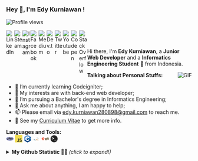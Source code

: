 ### Hey 👋, I'm Edy Kurniawan !

![Profile views](https://gpvc.arturio.dev/edy-kurniawan)

<a href="#">
  <img align="left" alt="LinkedIn" width="22px" src="https://cdn.jsdelivr.net/npm/simple-icons@v3/icons/linkedin.svg" />
</a>
<a href="#">
  <img align="left" alt="Steam" width="22px" src="https://cdn.jsdelivr.net/npm/simple-icons@3.1.0/icons/steam.svg" />
</a>
<a href="https://www.instagram.com/edy_.kurniawan/">
  <img align="left" alt="Instagram" width="22px" src="https://cdn.jsdelivr.net/npm/simple-icons@v3/icons/instagram.svg" />
</a>
<a href="#">
  <img align="left" alt="Facebook" width="22px" src="https://cdn.jsdelivr.net/npm/simple-icons@v3/icons/facebook.svg" />
</a>
<a href="#">
  <img align="left" alt="Medium" width="22px" src="https://cdn.jsdelivr.net/npm/simple-icons@v3/icons/medium.svg" />
</a>
<a href="#">
  <img align="left" alt="Dev.to" width="22px" src="https://cdn.jsdelivr.net/npm/simple-icons@v3/icons/dev-dot-to.svg" />
</a>
<a href="#">
  <img align="left" alt="Twitter" width="22px" src="https://cdn.jsdelivr.net/npm/simple-icons@v3/icons/twitter.svg" />
</a>
<a href="#">
  <img align="left" alt="Youtube" width="22px" src="https://cdn.jsdelivr.net/npm/simple-icons@v3/icons/youtube.svg" />
</a>
<a href="#">
  <img align="left" alt="Codepen" width="22px" src="https://cdn.jsdelivr.net/npm/simple-icons@v3/icons/codepen.svg" />
</a>
<a href=#">
  <img align="left" alt="StackOverflow" width="22px" src="https://cdn.jsdelivr.net/npm/simple-icons@v3/icons/stackoverflow.svg" />
</a>


<br />
<br />

Hi there, I'm **Edy Kurniawan**, a **Junior Web Developer** and a **Informatics Engineering Student** 🚀 from Indonesia.

  <img align="right" alt="GIF" src="https://camo.githubusercontent.com/4a1373646ed18da95a6d86d4131e0f4ead0236fd/68747470733a2f2f6d656469612e67697068792e636f6d2f6d656469612f38333648694a633770677a7938694e58436e2f67697068792e676966" />

**Talking about Personal Stuffs:**

- 🌱 I’m currently learning Codeigniter; 
- 🤔 My interests are with back-end web developer;
- 💼 I’m pursuing a Bachelor's degree in Informatics Engineering;
- 💬 Ask me about anything, I am happy to help;
- 📫 Please email via edy.kurniawan280898@gmail.com to reach me.
- 📝 See my [Curriculum Vitae](#) to get more info.


**Languages and Tools:**  
<code><img height="20" src="https://raw.githubusercontent.com/github/explore/80688e429a7d4ef2fca1e82350fe8e3517d3494d/topics/php/php.png"></code>
<code><img height="20" src="https://raw.githubusercontent.com/github/explore/80688e429a7d4ef2fca1e82350fe8e3517d3494d/topics/javascript/javascript.png"></code>
<code><img height="20" src="https://raw.githubusercontent.com/github/explore/80688e429a7d4ef2fca1e82350fe8e3517d3494d/topics/cpp/cpp.png"></code>
<code><img height="20" src="https://raw.githubusercontent.com/github/explore/80688e429a7d4ef2fca1e82350fe8e3517d3494d/topics/mysql/mysql.png"></code>
<code><img height="20" src="https://raw.githubusercontent.com/github/explore/80688e429a7d4ef2fca1e82350fe8e3517d3494d/topics/git/git.png"></code>
<code><img height="20" src="https://raw.githubusercontent.com/github/explore/80688e429a7d4ef2fca1e82350fe8e3517d3494d/topics/terminal/terminal.png"></code>



<details>
<summary> <b> My Github Statistic 🐱‍🏍 </b> <i>(click to expand!)</i> </summary>
  <br />
  
 [![edy-kurniawan github stats](https://github-readme-stats.vercel.app/api?username=edy-kurniawan)]
 
  </details>
